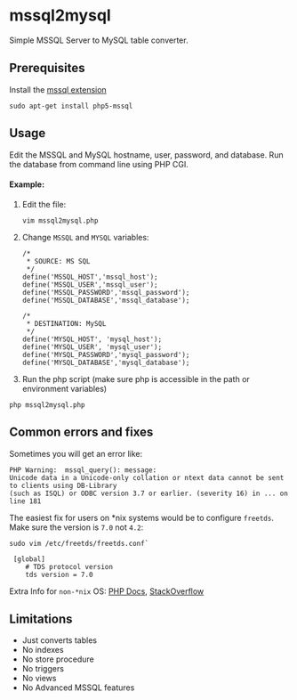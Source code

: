 # mssql2mysql #

Simple MSSQL Server to MySQL table converter.

## Prerequisites ##

Install the [mssql extension](http://php.net/manual/en/book.mssql.php)

`sudo apt-get install php5-mssql`

## Usage ##

Edit the MSSQL and MySQL hostname, user, password, and database. Run the database from command line using PHP CGI.

#### Example:

1. Edit the file:

    `vim mssql2mysql.php`

2. Change `MSSQL` and `MYSQL` variables:

    ```
    /*
     * SOURCE: MS SQL
     */
    define('MSSQL_HOST','mssql_host');
    define('MSSQL_USER','mssql_user');
    define('MSSQL_PASSWORD','mssql_password');
    define('MSSQL_DATABASE','mssql_database');

    /*
     * DESTINATION: MySQL
     */
    define('MYSQL_HOST', 'mysql_host');
    define('MYSQL_USER', 'mysql_user');
    define('MYSQL_PASSWORD','mysql_password');
    define('MYSQL_DATABASE','mysql_database');
    ```

3. Run the php script (make sure php is accessible in the path or environment variables)

  `php mssql2mysql.php`

## Common errors and fixes

Sometimes you will get an error like:

```
PHP Warning:  mssql_query(): message:
Unicode data in a Unicode-only collation or ntext data cannot be sent to clients using DB-Library
(such as ISQL) or ODBC version 3.7 or earlier. (severity 16) in ... on line 181
```

The easiest fix for users on *nix systems would be to configure `freetds`. Make sure the version is `7.0` not `4.2`:

```
sudo vim /etc/freetds/freetds.conf`

 [global]
    # TDS protocol version
    tds version = 7.0
```

Extra Info for `non-*nix` OS: [PHP Docs](http://php.net/manual/en/function.mssql-query.php), [StackOverflow](http://stackoverflow.com/questions/5414890/mssql-query-issue-in-php-and-querying-text-data)

## Limitations ##

* Just converts tables
* No indexes
* No store procedure
* No triggers
* No views
* No Advanced MSSQL features
